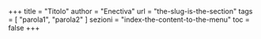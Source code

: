 +++
title = "Titolo"
author = "Enectiva"
url = "the-slug-is-the-section"
tags = [
    "parola1",
    "parola2"
]
sezioni = "index-the-content-to-the-menu"
toc = false
+++
